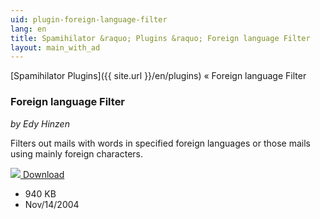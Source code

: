 ```yaml
---
uid: plugin-foreign-language-filter
lang: en
title: Spamihilator &raquo; Plugins &raquo; Foreign language Filter
layout: main_with_ad
---
```


[Spamihilator Plugins]({{ site.url }}/en/plugins) &laquo; Foreign language Filter

### Foreign language Filter

_by Edy Hinzen_

Filters out mails with words in specified foreign languages or those mails using mainly foreign characters.

<div class="downloadsection">
<a href="http://www.hinzen.de/Spamihilator/" class="radius button left" id="download-button"><img src="{{site.url}}/images/download-arrow.png"> Download</a>
<ul id="download-notes">
<li>940 KB</li>
<li>Nov/14/2004</li>
</ul>
</div>

